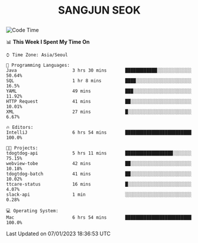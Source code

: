 <h1>
 <p align="center">
   SANGJUN SEOK
 </p>
</h1>

<!--START_SECTION:waka-->
![Code Time](http://img.shields.io/badge/Code%20Time-2%2C139%20hrs%2028%20mins-blue)

📊 **This Week I Spent My Time On** 

```text
⌚︎ Time Zone: Asia/Seoul

💬 Programming Languages: 
Java                     3 hrs 30 mins       ████████████░░░░░░░░░░░░░   50.64% 
SQL                      1 hr 8 mins         ████░░░░░░░░░░░░░░░░░░░░░   16.5% 
YAML                     49 mins             ███░░░░░░░░░░░░░░░░░░░░░░   11.92% 
HTTP Request             41 mins             ██░░░░░░░░░░░░░░░░░░░░░░░   10.01% 
XML                      27 mins             █░░░░░░░░░░░░░░░░░░░░░░░░   6.67%

🔥 Editors: 
IntelliJ                 6 hrs 54 mins       █████████████████████████   100.0%

🐱‍💻 Projects: 
tdogtdog-api             5 hrs 11 mins       ██████████████████░░░░░░░   75.15% 
webview-tobe             42 mins             ██░░░░░░░░░░░░░░░░░░░░░░░   10.18% 
tdogtdog-batch           41 mins             ██░░░░░░░░░░░░░░░░░░░░░░░   10.02% 
ttcare-status            16 mins             █░░░░░░░░░░░░░░░░░░░░░░░░   4.07% 
slack-api                1 min               ░░░░░░░░░░░░░░░░░░░░░░░░░   0.28%

💻 Operating System: 
Mac                      6 hrs 54 mins       █████████████████████████   100.0%

```


 Last Updated on 07/01/2023 18:36:53 UTC
<!--END_SECTION:waka-->
